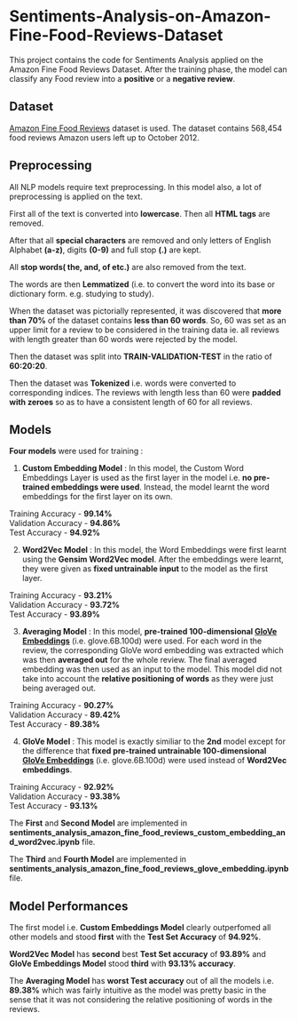 # Sentiments-Analysis-on-Amazon-Fine-Food-Reviews-Dataset
This project contains the code for Sentiments Analysis applied on the Amazon Fine Food Reviews Dataset. After the training phase, the model can classify any Food review into a **positive** or a **negative review**.

## Dataset

[Amazon Fine Food Reviews](https://www.kaggle.com/snap/amazon-fine-food-reviews) dataset is used. The dataset contains 568,454 food reviews Amazon users left up to October 2012.

## Preprocessing

All NLP models require text preprocessing. In this model also, a lot of preprocessing is applied on the text.
<br>

First all of the text is converted into **lowercase**. Then all **HTML tags** are removed. 
<br>

After that all **special characters** are removed and only letters of English Alphabet **(a-z)**, digits **(0-9)** and full stop **(.)** are kept.
<br>

All **stop words( the, and, of etc.)** are also removed from the text.
<br>

The words are then **Lemmatized** (i.e. to convert the word into its base or dictionary form. e.g. studying to study). 
<br>

When the dataset was pictorially represented, it was discovered that **more than 70%** of the dataset contains **less than 60 words**. So, 60 was set as an upper limit for a review to be considered in the training data ie. all reviews with length greater than 60 words were rejected by the model.
<br>

Then the dataset was split into **TRAIN-VALIDATION-TEST** in the ratio of **60:20:20**.
<br>

Then the dataset was **Tokenized** i.e. words were converted to corresponding indices. The reviews with length less than 60 were **padded with zeroes** so as to have a consistent length of 60 for all reviews.

## Models 

**Four models** were used for training :

1. **Custom Embedding Model** : In this model, the Custom Word Embeddings Layer is used as the first layer in the model i.e. **no pre-trained embeddings were used**. Instead, the model learnt the word embeddings for the first layer on its own.

  Training Accuracy - **99.14%**<br>
  Validation Accuracy - **94.86%**<br>
  Test Accuracy - **94.92%**

2. **Word2Vec Model** : In this model, the Word Embeddings were first learnt using the **Gensim Word2Vec model**. After the embeddings were learnt, they were given as **fixed untrainable input** to the model as the first layer.

  Training Accuracy - **93.21%**<br>
  Validation Accuracy - **93.72%**<br>
  Test Accuracy - **93.89%**

3. **Averaging Model** : In this model, **pre-trained 100-dimensional [GloVe Embeddings](https://nlp.stanford.edu/projects/glove/)** (i.e. glove.6B.100d) were used. For each word in the review, the corresponding GloVe word embedding was extracted which was then **averaged out** for the whole review. The final averaged embedding was then used as an input to the model. This model did not take into account the **relative positioning of words** as they were just being averaged out.

  Training Accuracy - **90.27%**<br>
  Validation Accuracy - **89.42%**<br>
  Test Accuracy - **89.38%**

4. **GloVe Model** : This model is exactly similiar to the **2nd** model except for the difference that **fixed pre-trained untrainable 100-dimensional [GloVe Embeddings](https://nlp.stanford.edu/projects/glove/)** (i.e. glove.6B.100d) were used instead of **Word2Vec embeddings**.

  Training Accuracy - **92.92%**<br>
  Validation Accuracy - **93.38%**<br>
  Test Accuracy - **93.13%**
  
The **First** and **Second Model** are implemented in **sentiments_analysis_amazon_fine_food_reviews_custom_embedding_and_word2vec.ipynb** file.

The **Third** and **Fourth Model** are implemented in **sentiments_analysis_amazon_fine_food_reviews_glove_embedding.ipynb** file.

## Model Performances

The first model i.e. **Custom Embeddings Model** clearly outperfomed all other models and stood **first** with the **Test Set Accuracy** of **94.92%**. 
<br>

**Word2Vec Model** has **second** best **Test Set accuracy** of **93.89%** and **GloVe Embeddings Model** stood **third** with **93.13% accuracy**.
<br>

The **Averaging Model** has **worst Test accuracy** out of all the models i.e. **89.38%** which was fairly intuitive as the model was pretty basic in the sense that it was not considering the relative positioning of words in the reviews.
